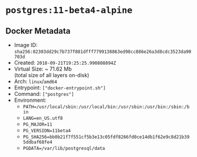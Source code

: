 # `postgres:11-beta4-alpine`

## Docker Metadata

- Image ID: `sha256:02303dd29c7b737f881dfff7799138863ed98cc886e26a3d8cdc3523da90703d`
- Created: `2018-09-21T19:25:25.990808894Z`
- Virtual Size: ~ 71.62 Mb  
  (total size of all layers on-disk)
- Arch: `linux`/`amd64`
- Entrypoint: `["docker-entrypoint.sh"]`
- Command: `["postgres"]`
- Environment:
  - `PATH=/usr/local/sbin:/usr/local/bin:/usr/sbin:/usr/bin:/sbin:/bin`
  - `LANG=en_US.utf8`
  - `PG_MAJOR=11`
  - `PG_VERSION=11beta4`
  - `PG_SHA256=bb0b21f7f551cf5b3e13c05fdf8266fd0ce14db1f62e9c8d21b395ddbaf68fe4`
  - `PGDATA=/var/lib/postgresql/data`
